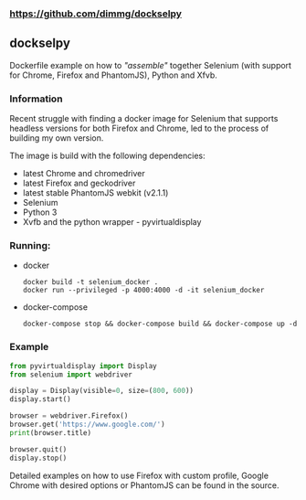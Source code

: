 ### https://github.com/dimmg/dockselpy


## dockselpy

Dockerfile example on how to *"assemble"* together Selenium (with support for Chrome, Firefox and PhantomJS), Python and Xfvb.

### Information

Recent struggle with finding a docker image for Selenium that supports headless versions for both Firefox and Chrome, 
led to the process of building my own version.

The image is build with the following dependencies:
- latest Chrome and chromedriver
- latest Firefox and geckodriver
- latest stable PhantomJS webkit (v2.1.1)
- Selenium
- Python 3
- Xvfb and the python wrapper - pyvirtualdisplay


### Running:

- docker
    ```
    docker build -t selenium_docker .
    docker run --privileged -p 4000:4000 -d -it selenium_docker 
    ```

- docker-compose

    ```
    docker-compose stop && docker-compose build && docker-compose up -d
    ```
    
    
### Example

```python
from pyvirtualdisplay import Display
from selenium import webdriver

display = Display(visible=0, size=(800, 600))
display.start()

browser = webdriver.Firefox()
browser.get('https://www.google.com/')
print(browser.title)

browser.quit()
display.stop()

```

Detailed examples on how to use Firefox with custom profile, Google Chrome with desired options or PhantomJS can be found in the source.
